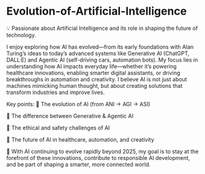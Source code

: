 # Evolution-of-Artificial-Intelligence
💡 Passionate about Artificial Intelligence and its role in shaping the future of technology. 

I enjoy exploring how AI has evolved—from its early foundations with Alan Turing’s ideas to today’s advanced systems like Generative AI (ChatGPT, DALL·E) and Agentic AI (self-driving cars, automation bots).
My focus lies in understanding how AI impacts everyday life—whether it’s powering healthcare innovations, enabling smarter digital assistants, or driving breakthroughs in automation and creativity. I believe AI is not just about machines mimicking human thought, but about creating solutions that transform industries and improve lives.

Key points:
 🔹 The evolution of AI (from ANI → AGI → ASI)

 🔹 The difference between Generative & Agentic AI
 
 🔹 The ethical and safety challenges of AI
 
 🔹 The future of AI in healthcare, automation, and creativity

🚀 With AI continuing to evolve rapidly beyond 2025, my goal is to stay at the forefront of these innovations, contribute to responsible AI development, and be part of shaping a smarter, more connected world.
